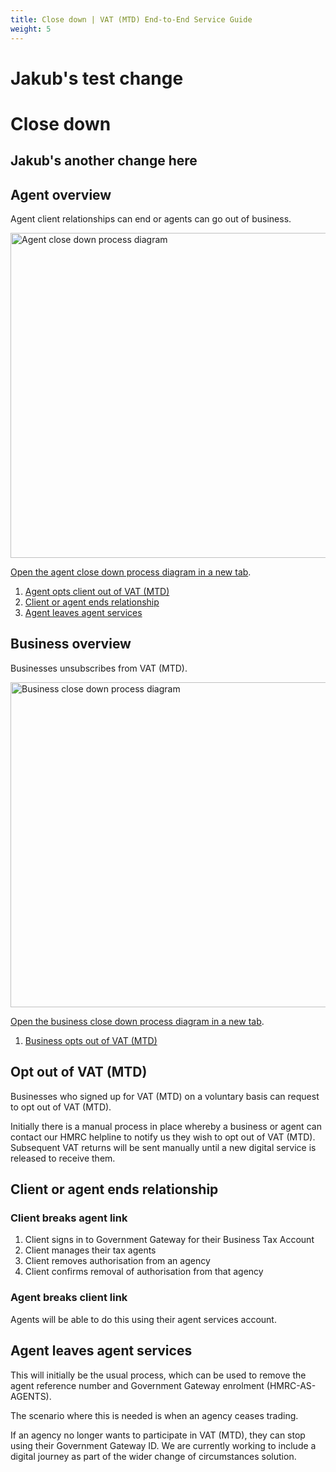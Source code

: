 ```yaml
---
title: Close down | VAT (MTD) End-to-End Service Guide
weight: 5
---
```


# Jakub's test change

# Close down

## Jakub's another change here 

## Agent overview
<!--- Section owner: Agents --->

Agent client relationships can end or agents can go out of business.

<img src="figures/close-down-agent-overview.svg" alt="Agent close down process diagram" style="width:520px;" />

<a href="figures/close-down-agent-overview.svg" target="blank">Open the agent close down process diagram in a new tab</a>.

1. [Agent opts client out of VAT (MTD)](#opt-out-of-vat-mtd)
1. [Client or agent ends relationship](#client-or-agent-ends-relationship)
2. [Agent leaves agent services](#agent-leaves-agent-services)

## Business overview
<!--- Section owner: View and Change --->

Businesses unsubscribes from VAT (MTD).

<img src="figures/close-down-business-overview.svg" alt="Business close down process diagram" style="width:520px;" />

<a href="figures/close-down-business-overview.svg" target="blank">Open the business close down process diagram in a new tab</a>.

1. [Business opts out of VAT (MTD)](#opt-out-of-vat-mtd)


## Opt out of VAT (MTD)
<!--- Section owner: View and Change --->

Businesses who signed up for VAT (MTD) on a voluntary basis can request to opt out of VAT (MTD).

Initially there is a manual process in place whereby a business or agent can contact our HMRC helpline to notify us they wish to opt out of VAT (MTD). Subsequent VAT returns will be sent manually until a new digital service is released to receive them.


## Client or agent ends relationship
<!--- Section owner: Agents --->

### Client breaks agent link

1. Client signs in to Government Gateway for their Business Tax Account
2. Client manages their tax agents
3. Client removes authorisation from an agency
4. Client confirms removal of authorisation from that agency

### Agent breaks client link

Agents will be able to do this using their agent services account.


## Agent leaves agent services
<!--- Section owner: Agents --->

This will initially be the usual process, which can be used to remove the agent reference number and Government Gateway enrolment (HMRC-AS-AGENTS).

The scenario where this is needed is when an agency ceases trading.

If an agency no longer wants to participate in VAT (MTD), they can stop using their Government Gateway ID. We are currently working to include a digital journey as part of the wider change of circumstances solution.
